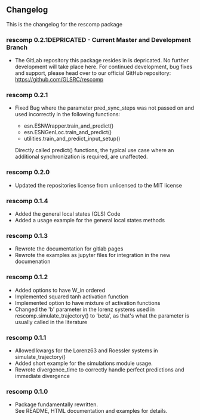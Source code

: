 ## Changelog

This is the changelog for the rescomp package

### rescomp 0.2.1DEPRICATED - Current Master and Development Branch

* The GitLab repository this package resides in is depricated. No 
further development will take place here. For continued development, bug fixes 
and support, please head over to our official GitHub repository: 
https://github.com/GLSRC/rescomp

### rescomp 0.2.1

* Fixed Bug where the parameter pred_sync_steps was not passed on and used 
incorrectly in the following functions:
   * esn.ESNWrapper.train_and_predict()
   * esn.ESNGenLoc.train_and_predict()
   * utilities.train_and_predict_input_setup()
   
  Directly called predict() functions, the typical use case where an
  additional synchronization is required, are unaffected.
   
### rescomp 0.2.0

* Updated the repositories license from unlicensed to the MIT license

### rescomp 0.1.4

* Added the general local states (GLS) Code
* Added a usage example for the general local states methods

### rescomp 0.1.3

* Rewrote the documentation for gitlab pages
* Rewrote the examples as jupyter files for integration in the new documenation

### rescomp 0.1.2

* Added options to have W_in ordered 
* Implemented squared tanh activation function
* Implemented option to have mixture of activation functions
* Changed the 'b' parameter in the lorenz systems used in 
  rescomp.simulate_trajectory() to 'beta', as that's what the parameter is 
  usually called in the literature

### rescomp 0.1.1

* Allowed kwargs for the Lorenz63 and Roessler systems in simulate_trajectory()
* Added short example for the simulations module usage.
* Rewrote divergence_time to correctly handle perfect predictions and 
  immediate divergence


### rescomp 0.1.0

* Package fundamentally rewritten.  
  See README, HTML documentation and examples for details.

